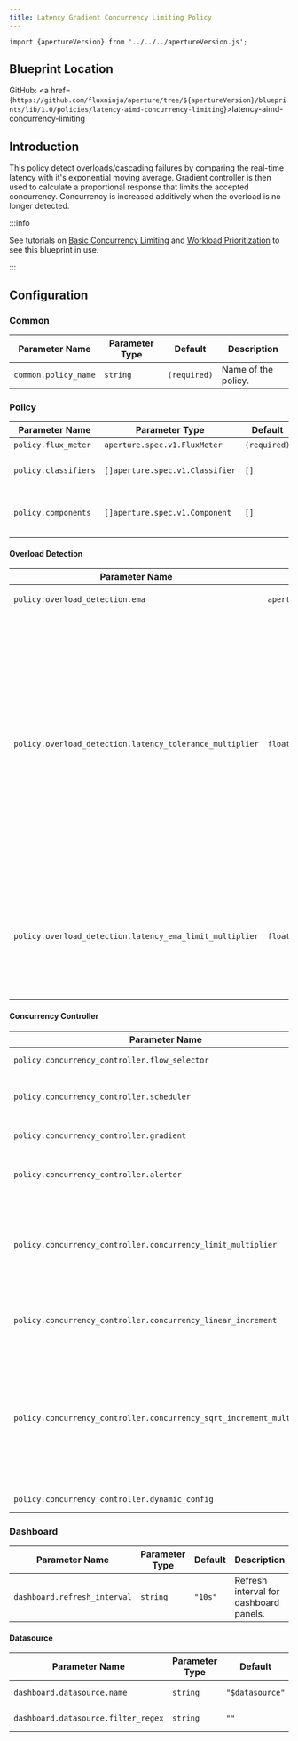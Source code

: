```yaml
---
title: Latency Gradient Concurrency Limiting Policy
---
```


```mdx-code-block
import {apertureVersion} from '../../../apertureVersion.js';
```

## Blueprint Location

GitHub: <a
href={`https://github.com/fluxninja/aperture/tree/${apertureVersion}/blueprints/lib/1.0/policies/latency-aimd-concurrency-limiting`}>latency-aimd-concurrency-limiting</a>

## Introduction

This policy detect overloads/cascading failures by comparing the real-time
latency with it's exponential moving average. Gradient controller is then used
to calculate a proportional response that limits the accepted concurrency.
Concurrency is increased additively when the overload is no longer detected.

:::info

See tutorials on
[Basic Concurrency Limiting](/tutorials/integrations/flow-control/concurrency-limiting/basic-concurrency-limiting.md)
and
[Workload Prioritization](/tutorials/integrations/flow-control/concurrency-limiting/workload-prioritization.md)
to see this blueprint in use.

:::

## Configuration

<!-- Configuration Marker -->

### Common

| Parameter Name       | Parameter Type | Default      | Description         |
| -------------------- | -------------- | ------------ | ------------------- |
| `common.policy_name` | `string`       | `(required)` | Name of the policy. |

### Policy

| Parameter Name       | Parameter Type                  | Default      | Description                            |
| -------------------- | ------------------------------- | ------------ | -------------------------------------- |
| `policy.flux_meter`  | `aperture.spec.v1.FluxMeter`    | `(required)` | Flux Meter.                            |
| `policy.classifiers` | `[]aperture.spec.v1.Classifier` | `[]`         | List of classification rules.          |
| `policy.components`  | `[]aperture.spec.v1.Component`  | `[]`         | List of additional circuit components. |

#### Overload Detection

| Parameter Name                                           | Parameter Type                   | Default                                                                                                  | Description                                                                                                                                                                                                                           |
| -------------------------------------------------------- | -------------------------------- | -------------------------------------------------------------------------------------------------------- | ------------------------------------------------------------------------------------------------------------------------------------------------------------------------------------------------------------------------------------- |
| `policy.overload_detection.ema`                          | `aperture.spec.v1.EMAParameters` | `{'correction_factor_on_max_envelope_violation': '0.95', 'ema_window': '1500s', 'warmup_window': '60s'}` | EMA parameters.                                                                                                                                                                                                                       |
| `policy.overload_detection.latency_tolerance_multiplier` | `float64`                        | `1.1`                                                                                                    | Tolerance factor beyond which the service is considered to be in overloaded state. E.g. if EMA of latency is 50ms and if Tolerance is 1.1, then service is considered to be in overloaded state if current latency is more than 55ms. |
| `policy.overload_detection.latency_ema_limit_multiplier` | `float64`                        | `2.0`                                                                                                    | Current latency value is multiplied with this factor to calculate maximum envelope of Latency EMA.                                                                                                                                    |

#### Concurrency Controller

| Parameter Name                                                        | Parameter Type                          | Default                                                                                                            | Description                                                                                                                                                                                                                                                                                     |
| --------------------------------------------------------------------- | --------------------------------------- | ------------------------------------------------------------------------------------------------------------------ | ----------------------------------------------------------------------------------------------------------------------------------------------------------------------------------------------------------------------------------------------------------------------------------------------- |
| `policy.concurrency_controller.flow_selector`                         | `aperture.spec.v1.FlowSelector`         | `(required)`                                                                                                       | Concurrency Limiter flow selector.                                                                                                                                                                                                                                                              |
| `policy.concurrency_controller.scheduler`                             | `aperture.spec.v1.SchedulerParameters`  | `{'auto_tokens': True, 'default_workload_parameters': {'priority': 20}, 'timeout_factor': '0.5', 'workloads': []}` | Scheduler parameters.                                                                                                                                                                                                                                                                           |
| `policy.concurrency_controller.gradient`                              | `aperture.spec.v1.GradientParameters`   | `{'max_gradient': '1.0', 'min_gradient': '0.1', 'slope': '-1'}`                                                    | Gradient parameters.                                                                                                                                                                                                                                                                            |
| `policy.concurrency_controller.alerter`                               | `aperture.spec.v1.AlerterParameters`    | `{'alert_channels': [], 'alert_name': 'Load Shed Event', 'resolve_timeout': '5s'}`                                 | Whether tokens for workloads are computed dynamically or set statically by the user.                                                                                                                                                                                                            |
| `policy.concurrency_controller.concurrency_limit_multiplier`          | `float64`                               | `2.0`                                                                                                              | Current accepted concurrency is multiplied with this number to dynamically calculate the upper concurrency limit of a Service during normal (non-overload) state. This protects the Service from sudden spikes.                                                                                 |
| `policy.concurrency_controller.concurrency_linear_increment`          | `float64`                               | `5.0`                                                                                                              | Linear increment to concurrency in each execution tick when the system is not in overloaded state.                                                                                                                                                                                              |
| `policy.concurrency_controller.concurrency_sqrt_increment_multiplier` | `float64`                               | `1`                                                                                                                | Scale factor to multiply square root of current accepted concurrrency. This, along with concurrency_linear_increment helps calculate overall concurrency increment in each tick. Concurrency is rapidly ramped up in each execution cycle during normal (non-overload) state (integral effect). |
| `policy.concurrency_controller.dynamic_config`                        | `aperture.v1.LoadActuatorDynamicConfig` | `{'dry_run': False}`                                                                                               | Dynamic configuration for concurrency controller.                                                                                                                                                                                                                                               |

### Dashboard

| Parameter Name               | Parameter Type | Default | Description                            |
| ---------------------------- | -------------- | ------- | -------------------------------------- |
| `dashboard.refresh_interval` | `string`       | `"10s"` | Refresh interval for dashboard panels. |

#### Datasource

| Parameter Name                      | Parameter Type | Default         | Description              |
| ----------------------------------- | -------------- | --------------- | ------------------------ |
| `dashboard.datasource.name`         | `string`       | `"$datasource"` | Datasource name.         |
| `dashboard.datasource.filter_regex` | `string`       | `""`            | Datasource filter regex. |
